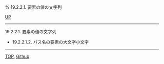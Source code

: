 % 19.2.2.1. 要素の値の文字列

[UP](19.2.2.html)  

---

19.2.2.1. 要素の値の文字列

- 19.2.2.1.2. パス名の要素の大文字小文字

---
[TOP](index.html),  [Github](https://github.com/nptcl/npt-japanese)

